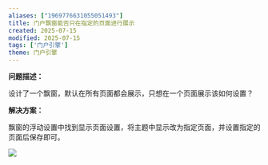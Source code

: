 ```yaml
---
aliases: ["1969776631055051493"]
title: 门户飘窗能否只在指定的页面进行展示
created: 2025-07-15
modified: 2025-07-15
tags: ['门户引擎']
theme: 门户引擎
---
```


**问题描述：**

设计了一个飘窗，默认在所有页面都会展示，只想在一个页面展示该如何设置？

**解决方案：**

飘窗的浮动设置中找到显示页面设置，将主题中显示改为指定页面，并设置指定的页面后保存即可。

![](517cf09ad390bbf31c489b5dd80d609c.jpg)